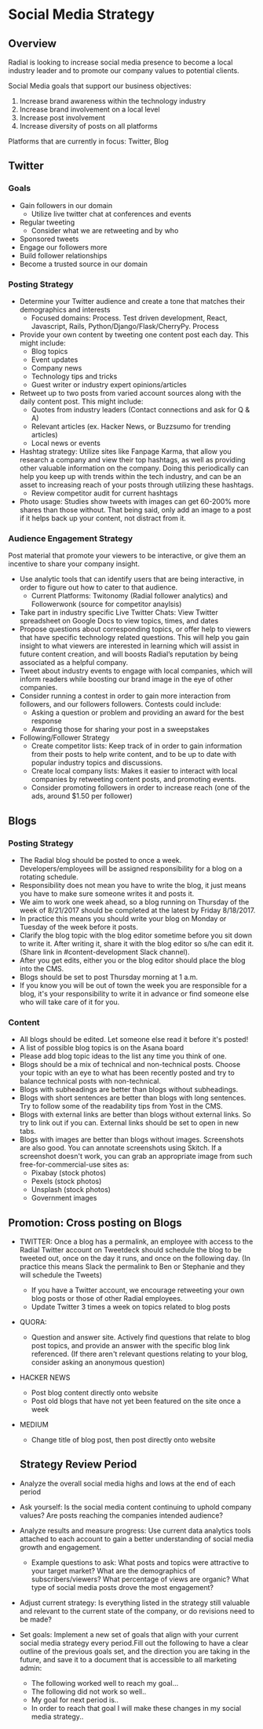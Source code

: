 # Social Media Strategy

## Overview
Radial is looking to increase social media presence to become a local industry leader and to promote our company values to potential clients.

Social Media goals that support our business objectives:
1. Increase brand awareness within the technology industry
2. Increase brand involvement on a local level
3. Increase post involvement
4. Increase diversity of posts on all platforms

Platforms that are currently in focus: Twitter, Blog


## Twitter


### Goals
- Gain followers in our domain
  * Utilize live twitter chat at conferences and events
- Regular tweeting
  * Consider what we are retweeting and by who
- Sponsored tweets
- Engage our followers more
- Build follower relationships
- Become a trusted source in our domain


### Posting Strategy
- Determine your Twitter audience and create a tone that matches their demographics and interests
  * Focused domains: Process. Test driven development, React, Javascript, Rails, Python/Django/Flask/CherryPy. Process
- Provide your own content by tweeting one content post each day. This might include:
  * Blog topics
  * Event updates
  * Company news
  * Technology tips and tricks
  * Guest writer or industry expert opinions/articles
- Retweet up to two posts from varied account sources along with the daily content post. This might include:
  * Quotes from industry leaders (Contact connections and ask for Q & A)
  * Relevant articles (ex. Hacker News, or Buzzsumo for trending articles)
  * Local news or events
- Hashtag strategy: Utilize sites like Fanpage Karma, that allow you research a company and view their top hashtags, as well as providing other valuable information on the company. Doing this periodically can help you keep up with trends within the tech industry, and can be an asset to increasing reach of your posts through utilizing these hashtags.
  * Review competitor audit for current hashtags
- Photo usage: Studies show tweets with images can get 60-200% more shares than those without. That being said, only add an image to a post if it helps back up your content, not distract from it.


### Audience Engagement Strategy
Post material that promote your viewers to be interactive, or give them an incentive to share your company insight.
- Use analytic tools that can identify users that are being interactive, in order to figure out how to cater to that audience.
  * Current Platforms: Twitonomy (Radial follower analytics) and Followerwonk (source for competitor anaylsis)
- Take part in industry specific Live Twitter Chats: View Twitter spreadsheet on Google Docs to view topics, times, and dates
- Propose questions about corresponding topics, or offer help to viewers that have specific technology related questions. This will help you gain insight to what viewers are interested in learning which will assist in future content creation, and will boosts Radial’s reputation by being associated as a helpful company.
- Tweet about industry events to engage with local companies, which will inform readers while boosting our brand image in the eye of other companies.
- Consider running a contest in order to gain more interaction from followers, and our followers followers. Contests could include:
  * Asking a question or problem and providing an award for the best response
  * Awarding those for sharing your post in a sweepstakes
- Following/Follower Strategy
  * Create competitor lists: Keep track of in order to gain information from their posts to help write content, and to be up to date with popular industry topics and discussions.
  * Create local company lists: Makes it easier to interact with local companies by retweeting content posts, and promoting events.
  * Consider promoting followers in order to increase reach (one of the ads, around $1.50 per follower)


 ## Blogs


### Posting Strategy
- The Radial blog should be posted to once a week. Developers/employees will be assigned responsibility for a blog on a rotating schedule.
- Responsibility does not mean you have to write the blog, it just means you have to make sure someone writes it and posts it.
- We aim to work one week ahead, so a blog running on Thursday of the week of 8/21/2017 should be completed at the latest by Friday 8/18/2017.
- In practice this means you should write your blog on Monday or Tuesday of the week before it posts.
- Clarify the blog topic with the blog editor sometime before you sit down to write it. After writing it, share it with the blog editor so s/he can edit it. (Share link in #content-development Slack channel).
- After you get edits, either you or the blog editor should place the blog into the CMS.
- Blogs should be set to post Thursday morning at 1 a.m.
- If you know you will be out of town the week you are responsible for a blog, it's your responsibility to write it in advance or find someone else who will take care of it for you.


### Content
- All blogs should be edited. Let someone else read it before it's posted!
- A list of possible blog topics is on the Asana board
- Please add blog topic ideas to the list any time you think of one.
- Blogs should be a mix of technical and non-technical posts. Choose your topic with an eye to what has been recently posted and try to balance technical posts with non-technical.
- Blogs with subheadings are better than blogs without subheadings.
- Blogs with short sentences are better than blogs with long sentences. Try to follow some of the readability tips from Yost in the CMS.
- Blogs with external links are better than blogs without external links. So try to link out if you can. External links should be set to open in new tabs.
- Blogs with images are better than blogs without images. Screenshots are also good. You can annotate screenshots using Skitch. If a screenshot doesn't work, you can grab an appropriate image from such free-for-commercial-use sites as:
  * Pixabay (stock photos)
  * Pexels (stock photos)
  * Unsplash (stock photos)
  * Government images


## Promotion: Cross posting on Blogs
- TWITTER: Once a blog has a permalink, an employee with access to the Radial Twitter account on Tweetdeck should schedule the blog to be tweeted out, once on the day it runs, and once on the following day. (In practice this means Slack the permalink to Ben or Stephanie and they will schedule the Tweets)
  * If you have a Twitter account, we encourage retweeting your own blog posts or those of other Radial employees.
  * Update Twitter 3 times a week on topics related to blog posts
- QUORA:
  * Question and answer site. Actively find questions that relate to blog post topics, and provide an answer with the specific blog link referenced. (If there aren't relevant questions relating to your blog, consider asking an anonymous question)
- HACKER NEWS
  * Post blog content directly onto website
  * Post old blogs that have not yet been featured on the site once a week
- MEDIUM
  * Change title of blog post, then post directly onto website


  ## Strategy Review Period
- Analyze the overall social media highs and lows at the end of each period
- Ask yourself: Is the social media content continuing to uphold company values? Are posts reaching the companies intended audience?
- Analyze results and measure progress: Use current data analytics tools attached to each account to gain a better understanding of social media growth and engagement.
  * Example questions to ask: What posts and topics were attractive to your target market? What are the demographics of subscribers/viewers? What percentage of views are organic? What type of social media posts drove the most engagement?
- Adjust current strategy: Is everything listed in the strategy still valuable and relevant to the current state of the company, or do revisions need to be made?
- Set goals: Implement a new set of goals that align with your current social media strategy every period.Fill out the following to have a clear outline of the previous goals set, and the direction you are taking in the future, and save it to a document that is accessible to all marketing admin:
  * The following worked well to reach my goal…
  * The following did not work so well..
  * My goal for next period is..
  * In order to reach that goal I will make these changes in my social media strategy..
